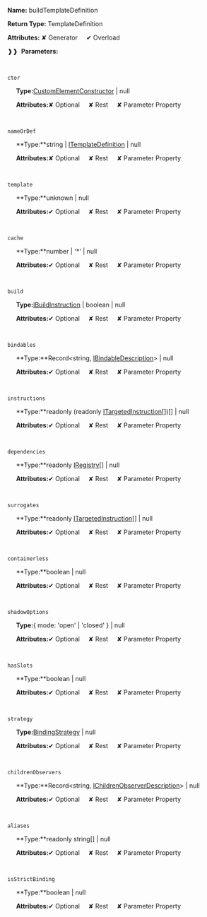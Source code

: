 **Name:** buildTemplateDefinition

**Return Type:** TemplateDefinition

**Attributes:** ✘ Generator&nbsp;&nbsp;&nbsp;&nbsp;&nbsp;✔ Overload

❱❱&nbsp;&nbsp;**Parameters:**

&nbsp;&nbsp;&nbsp;&nbsp;&nbsp;
```
ctor
```

&nbsp;&nbsp;&nbsp;&nbsp;&nbsp;**Type:**[CustomElementConstructor](https://gitbook-18.gitbook.io/au//runtime/definitions/typealiases/customelementconstructor) | null

&nbsp;&nbsp;&nbsp;&nbsp;&nbsp;**Attributes:**✘ Optional&nbsp;&nbsp;&nbsp;&nbsp;&nbsp;✘ Rest&nbsp;&nbsp;&nbsp;&nbsp;&nbsp;✘ Parameter Property

&nbsp;&nbsp;&nbsp;&nbsp;&nbsp;
```
nameOrDef
```

&nbsp;&nbsp;&nbsp;&nbsp;&nbsp;**Type:**string | [ITemplateDefinition](https://gitbook-18.gitbook.io/au//runtime/definitions/interfaces/itemplatedefinition) | null

&nbsp;&nbsp;&nbsp;&nbsp;&nbsp;**Attributes:**✘ Optional&nbsp;&nbsp;&nbsp;&nbsp;&nbsp;✘ Rest&nbsp;&nbsp;&nbsp;&nbsp;&nbsp;✘ Parameter Property

&nbsp;&nbsp;&nbsp;&nbsp;&nbsp;
```
template
```

&nbsp;&nbsp;&nbsp;&nbsp;&nbsp;**Type:**unknown | null

&nbsp;&nbsp;&nbsp;&nbsp;&nbsp;**Attributes:**✔ Optional&nbsp;&nbsp;&nbsp;&nbsp;&nbsp;✘ Rest&nbsp;&nbsp;&nbsp;&nbsp;&nbsp;✘ Parameter Property

&nbsp;&nbsp;&nbsp;&nbsp;&nbsp;
```
cache
```

&nbsp;&nbsp;&nbsp;&nbsp;&nbsp;**Type:**number | '*' | null

&nbsp;&nbsp;&nbsp;&nbsp;&nbsp;**Attributes:**✔ Optional&nbsp;&nbsp;&nbsp;&nbsp;&nbsp;✘ Rest&nbsp;&nbsp;&nbsp;&nbsp;&nbsp;✘ Parameter Property

&nbsp;&nbsp;&nbsp;&nbsp;&nbsp;
```
build
```

&nbsp;&nbsp;&nbsp;&nbsp;&nbsp;**Type:**[IBuildInstruction](https://gitbook-18.gitbook.io/au//runtime/definitions/interfaces/ibuildinstruction) | boolean | null

&nbsp;&nbsp;&nbsp;&nbsp;&nbsp;**Attributes:**✔ Optional&nbsp;&nbsp;&nbsp;&nbsp;&nbsp;✘ Rest&nbsp;&nbsp;&nbsp;&nbsp;&nbsp;✘ Parameter Property

&nbsp;&nbsp;&nbsp;&nbsp;&nbsp;
```
bindables
```

&nbsp;&nbsp;&nbsp;&nbsp;&nbsp;**Type:**Record<string, [IBindableDescription](https://gitbook-18.gitbook.io/au//runtime/definitions/interfaces/ibindabledescription)> | null

&nbsp;&nbsp;&nbsp;&nbsp;&nbsp;**Attributes:**✔ Optional&nbsp;&nbsp;&nbsp;&nbsp;&nbsp;✘ Rest&nbsp;&nbsp;&nbsp;&nbsp;&nbsp;✘ Parameter Property

&nbsp;&nbsp;&nbsp;&nbsp;&nbsp;
```
instructions
```

&nbsp;&nbsp;&nbsp;&nbsp;&nbsp;**Type:**readonly (readonly [ITargetedInstruction](https://gitbook-18.gitbook.io/au//runtime/definitions/interfaces/itargetedinstruction)[])[] | null

&nbsp;&nbsp;&nbsp;&nbsp;&nbsp;**Attributes:**✔ Optional&nbsp;&nbsp;&nbsp;&nbsp;&nbsp;✘ Rest&nbsp;&nbsp;&nbsp;&nbsp;&nbsp;✘ Parameter Property

&nbsp;&nbsp;&nbsp;&nbsp;&nbsp;
```
dependencies
```

&nbsp;&nbsp;&nbsp;&nbsp;&nbsp;**Type:**readonly [IRegistry](https://gitbook-18.gitbook.io/au//kernel/di/interfaces/iregistry)[] | null

&nbsp;&nbsp;&nbsp;&nbsp;&nbsp;**Attributes:**✔ Optional&nbsp;&nbsp;&nbsp;&nbsp;&nbsp;✘ Rest&nbsp;&nbsp;&nbsp;&nbsp;&nbsp;✘ Parameter Property

&nbsp;&nbsp;&nbsp;&nbsp;&nbsp;
```
surrogates
```

&nbsp;&nbsp;&nbsp;&nbsp;&nbsp;**Type:**readonly [ITargetedInstruction](https://gitbook-18.gitbook.io/au//runtime/definitions/interfaces/itargetedinstruction)[] | null

&nbsp;&nbsp;&nbsp;&nbsp;&nbsp;**Attributes:**✔ Optional&nbsp;&nbsp;&nbsp;&nbsp;&nbsp;✘ Rest&nbsp;&nbsp;&nbsp;&nbsp;&nbsp;✘ Parameter Property

&nbsp;&nbsp;&nbsp;&nbsp;&nbsp;
```
containerless
```

&nbsp;&nbsp;&nbsp;&nbsp;&nbsp;**Type:**boolean | null

&nbsp;&nbsp;&nbsp;&nbsp;&nbsp;**Attributes:**✔ Optional&nbsp;&nbsp;&nbsp;&nbsp;&nbsp;✘ Rest&nbsp;&nbsp;&nbsp;&nbsp;&nbsp;✘ Parameter Property

&nbsp;&nbsp;&nbsp;&nbsp;&nbsp;
```
shadowOptions
```

&nbsp;&nbsp;&nbsp;&nbsp;&nbsp;**Type:**{ mode: 'open' | 'closed' } | null

&nbsp;&nbsp;&nbsp;&nbsp;&nbsp;**Attributes:**✔ Optional&nbsp;&nbsp;&nbsp;&nbsp;&nbsp;✘ Rest&nbsp;&nbsp;&nbsp;&nbsp;&nbsp;✘ Parameter Property

&nbsp;&nbsp;&nbsp;&nbsp;&nbsp;
```
hasSlots
```

&nbsp;&nbsp;&nbsp;&nbsp;&nbsp;**Type:**boolean | null

&nbsp;&nbsp;&nbsp;&nbsp;&nbsp;**Attributes:**✔ Optional&nbsp;&nbsp;&nbsp;&nbsp;&nbsp;✘ Rest&nbsp;&nbsp;&nbsp;&nbsp;&nbsp;✘ Parameter Property

&nbsp;&nbsp;&nbsp;&nbsp;&nbsp;
```
strategy
```

&nbsp;&nbsp;&nbsp;&nbsp;&nbsp;**Type:**[BindingStrategy](https://gitbook-18.gitbook.io/au//runtime/flags/enums/bindingstrategy) | null

&nbsp;&nbsp;&nbsp;&nbsp;&nbsp;**Attributes:**✔ Optional&nbsp;&nbsp;&nbsp;&nbsp;&nbsp;✘ Rest&nbsp;&nbsp;&nbsp;&nbsp;&nbsp;✘ Parameter Property

&nbsp;&nbsp;&nbsp;&nbsp;&nbsp;
```
childrenObservers
```

&nbsp;&nbsp;&nbsp;&nbsp;&nbsp;**Type:**Record<string, [IChildrenObserverDescription](https://gitbook-18.gitbook.io/au//runtime/definitions/interfaces/ichildrenobserverdescription)> | null

&nbsp;&nbsp;&nbsp;&nbsp;&nbsp;**Attributes:**✔ Optional&nbsp;&nbsp;&nbsp;&nbsp;&nbsp;✘ Rest&nbsp;&nbsp;&nbsp;&nbsp;&nbsp;✘ Parameter Property

&nbsp;&nbsp;&nbsp;&nbsp;&nbsp;
```
aliases
```

&nbsp;&nbsp;&nbsp;&nbsp;&nbsp;**Type:**readonly string[] | null

&nbsp;&nbsp;&nbsp;&nbsp;&nbsp;**Attributes:**✔ Optional&nbsp;&nbsp;&nbsp;&nbsp;&nbsp;✘ Rest&nbsp;&nbsp;&nbsp;&nbsp;&nbsp;✘ Parameter Property

&nbsp;&nbsp;&nbsp;&nbsp;&nbsp;
```
isStrictBinding
```

&nbsp;&nbsp;&nbsp;&nbsp;&nbsp;**Type:**boolean | null

&nbsp;&nbsp;&nbsp;&nbsp;&nbsp;**Attributes:**✔ Optional&nbsp;&nbsp;&nbsp;&nbsp;&nbsp;✘ Rest&nbsp;&nbsp;&nbsp;&nbsp;&nbsp;✘ Parameter Property

